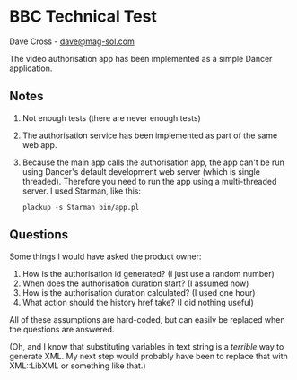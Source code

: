 BBC Technical Test
==================

Dave Cross - dave@mag-sol.com

The video authorisation app has been implemented as a simple Dancer
application.

Notes
-----

1. Not enough tests (there are never enough tests)
2. The authorisation service has been implemented as part of the same web app.
3. Because the main app calls the authorisation app, the app can't be run
   using Dancer's default development web server (which is single threaded).
   Therefore you need to run the app using a multi-threaded server. I used
   Starman, like this:

   `plackup -s Starman bin/app.pl`

Questions
---------

Some things I would have asked the product owner:

1. How is the authorisation id generated? (I just use a random number)
2. When does the authorisation duration start? (I assumed now)
3. How is the authorisation duration calculated? (I used one hour)
4. What action should the history href take? (I did nothing useful)

All of these assumptions are hard-coded, but can easily be replaced when
the questions are answered.

(Oh, and I know that substituting variables in text string is a *terrible*
way to generate XML. My next step would probably have been to replace that
with XML::LibXML or something like that.)
